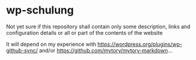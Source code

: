 # wp-schulung
Not yet sure if this repository shall contain only some description, links and configuration details or all or part of the contents of the website

It will depend on my experience with https://wordpress.org/plugins/wp-github-sync/ and/or https://github.com/mytory/mytory-markdown...
